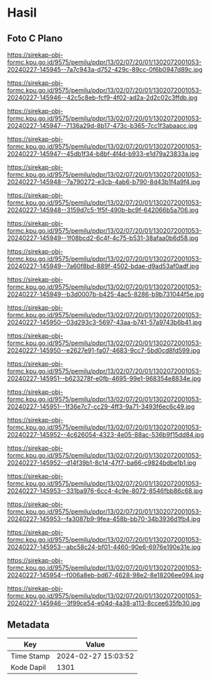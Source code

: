 # Hasil

## Foto C Plano

https://sirekap-obj-formc.kpu.go.id/9575/pemilu/pdpr/13/02/07/20/01/1302072001053-20240227-145945--7a7c943a-d752-429c-89cc-0f6b0947d89c.jpg

https://sirekap-obj-formc.kpu.go.id/9575/pemilu/pdpr/13/02/07/20/01/1302072001053-20240227-145946--42c5c8eb-fcf9-4f02-ad2a-2d2c02c3ffdb.jpg

https://sirekap-obj-formc.kpu.go.id/9575/pemilu/pdpr/13/02/07/20/01/1302072001053-20240227-145947--7136a29d-8b17-473c-b365-7cc1f3abaacc.jpg

https://sirekap-obj-formc.kpu.go.id/9575/pemilu/pdpr/13/02/07/20/01/1302072001053-20240227-145947--45db1f34-b8bf-4f4d-b933-e1d79a23833a.jpg

https://sirekap-obj-formc.kpu.go.id/9575/pemilu/pdpr/13/02/07/20/01/1302072001053-20240227-145948--7a790272-e3cb-4ab6-b790-8d43b1f4a9f4.jpg

https://sirekap-obj-formc.kpu.go.id/9575/pemilu/pdpr/13/02/07/20/01/1302072001053-20240227-145948--3159d7c5-1f5f-490b-bc9f-642066b5a706.jpg

https://sirekap-obj-formc.kpu.go.id/9575/pemilu/pdpr/13/02/07/20/01/1302072001053-20240227-145949--1f08bcd2-6c4f-4c75-b531-38afaa0b6d58.jpg

https://sirekap-obj-formc.kpu.go.id/9575/pemilu/pdpr/13/02/07/20/01/1302072001053-20240227-145949--7a60f8bd-889f-4502-bdae-d9ad53af0adf.jpg

https://sirekap-obj-formc.kpu.go.id/9575/pemilu/pdpr/13/02/07/20/01/1302072001053-20240227-145949--b3d0007b-b425-4ac5-8286-b9b731044f5e.jpg

https://sirekap-obj-formc.kpu.go.id/9575/pemilu/pdpr/13/02/07/20/01/1302072001053-20240227-145950--03d293c3-5697-43aa-b741-57a9743b6b41.jpg

https://sirekap-obj-formc.kpu.go.id/9575/pemilu/pdpr/13/02/07/20/01/1302072001053-20240227-145950--e2627e91-fa07-4683-9cc7-5bd0cd8fd599.jpg

https://sirekap-obj-formc.kpu.go.id/9575/pemilu/pdpr/13/02/07/20/01/1302072001053-20240227-145951--b623278f-e0fb-4695-99e1-968354e8834e.jpg

https://sirekap-obj-formc.kpu.go.id/9575/pemilu/pdpr/13/02/07/20/01/1302072001053-20240227-145951--1f36e7c7-cc29-4ff3-9a71-3493f6ec6c49.jpg

https://sirekap-obj-formc.kpu.go.id/9575/pemilu/pdpr/13/02/07/20/01/1302072001053-20240227-145952--4c626054-4323-4e05-88ac-536b9f15dd84.jpg

https://sirekap-obj-formc.kpu.go.id/9575/pemilu/pdpr/13/02/07/20/01/1302072001053-20240227-145952--d14f39b1-8c14-47f7-ba66-c9824bdbe1b1.jpg

https://sirekap-obj-formc.kpu.go.id/9575/pemilu/pdpr/13/02/07/20/01/1302072001053-20240227-145953--331ba976-6cc4-4c9e-8072-8546fbb86c68.jpg

https://sirekap-obj-formc.kpu.go.id/9575/pemilu/pdpr/13/02/07/20/01/1302072001053-20240227-145953--fa3087b9-9fea-458b-bb70-34b3936d1fb4.jpg

https://sirekap-obj-formc.kpu.go.id/9575/pemilu/pdpr/13/02/07/20/01/1302072001053-20240227-145953--abc58c24-bf01-4460-90e6-6976e190e31e.jpg

https://sirekap-obj-formc.kpu.go.id/9575/pemilu/pdpr/13/02/07/20/01/1302072001053-20240227-145954--f006a8eb-bd67-4628-98e2-8e18206ee094.jpg

https://sirekap-obj-formc.kpu.go.id/9575/pemilu/pdpr/13/02/07/20/01/1302072001053-20240227-145946--3f99ce54-e04d-4a38-a113-8ccee635fb30.jpg


## Metadata

| Key        | Value               |
| ---------- | ------------------- |
| Time Stamp | 2024-02-27 15:03:52 |
| Kode Dapil | 1301                |




